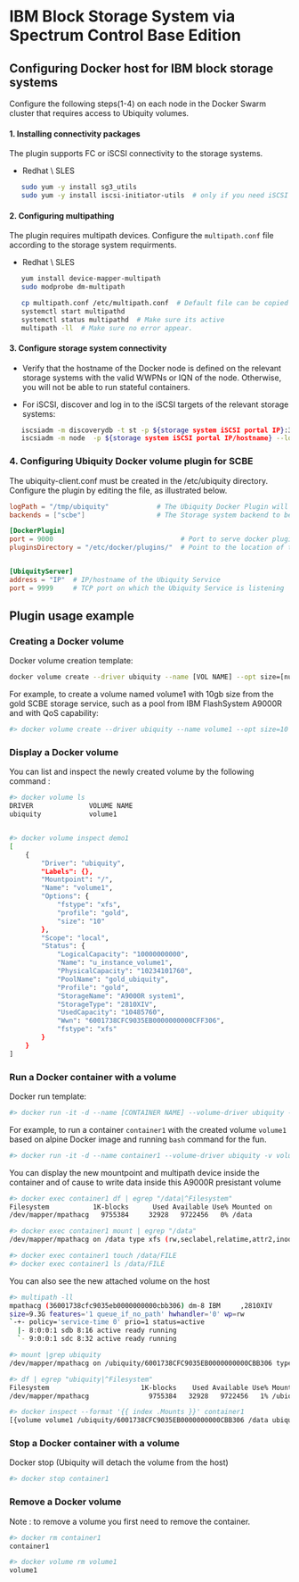 # IBM Block Storage System via Spectrum Control Base Edition

## Configuring Docker host for IBM block storage systems
Configure the following steps(1-4) on each node in the Docker Swarm cluster that requires access to Ubiquity volumes.

#### 1. Installing connectivity packages 
The plugin supports FC or iSCSI connectivity to the storage systems.

  * Redhat \ SLES
  
```bash
   sudo yum -y install sg3_utils
   sudo yum -y install iscsi-initiator-utils  # only if you need iSCSI
```

#### 2. Configuring multipathing 
The plugin requires multipath devices. Configure the `multipath.conf` file according to the storage system requirments.
  * Redhat \ SLES
  
```bash
   yum install device-mapper-multipath
   sudo modprobe dm-multipath

   cp multipath.conf /etc/multipath.conf  # Default file can be copied from  /usr/share/doc/device-mapper-multipath-*/multipath.conf to /etc
   systemctl start multipathd
   systemctl status multipathd  # Make sure its active
   multipath -ll  # Make sure no error appear.
```

#### 3. Configure storage system connectivity
  *  Verify that the hostname of the Docker node is defined on the relevant storage systems with the valid WWPNs or IQN of the node. Otherwise, you will not be able to run stateful containers.

  *  For iSCSI, discover and log in to the iSCSI targets of the relevant storage systems:

```bash
   iscsiadm -m discoverydb -t st -p ${storage system iSCSI portal IP}:3260 --discover   # To discover targets
   iscsiadm -m node  -p ${storage system iSCSI portal IP/hostname} --login              # To log in to targets
```
            
### 4. Configuring Ubiquity Docker volume plugin for SCBE

The ubiquity-client.conf must be created in the /etc/ubiquity directory. Configure the plugin by editing the file, as illustrated below.

 
 ```toml
 logPath = "/tmp/ubiquity"            # The Ubiquity Docker Plugin will write logs to file "ubiquity-docker-plugin.log" in this path.
 backends = ["scbe"]                  # The Storage system backend to be used with Ubiquity to create and manage volumes. In this we configure Docker plugin to create volumes using IBM Block Storage system via SCBE.
 
 [DockerPlugin]
 port = 9000                                # Port to serve docker plugin functions
 pluginsDirectory = "/etc/docker/plugins/"  # Point to the location of the configured Docker plugin directory (create if not already created by Docker)
 
 
 [UbiquityServer]
 address = "IP"  # IP/hostname of the Ubiquity Service
 port = 9999     # TCP port on which the Ubiquity Service is listening
 ```
 
## Plugin usage example

### Creating a Docker volume
Docker volume creation template:
```bash
docker volume create --driver ubiquity --name [VOL NAME] --opt size=[number in GB] --fstype=[xfs|ext4] --opt profile=[SCBE service name]
```

For example, to create a volume named volume1 with 10gb size from the gold SCBE storage service, such as a pool from IBM FlashSystem A9000R and with QoS capability:

```bash
#> docker volume create --driver ubiquity --name volume1 --opt size=10 --opt fstype=xfs --opt profile=gold
```

### Display a Docker volume

You can list and inspect the newly created volume by the following command :
```bash
#> docker volume ls
DRIVER              VOLUME NAME
ubiquity            volume1


#> docker volume inspect demo1
[
    {
        "Driver": "ubiquity",
        "Labels": {},
        "Mountpoint": "/",
        "Name": "volume1",
        "Options": {
            "fstype": "xfs",
            "profile": "gold",
            "size": "10"
        },
        "Scope": "local",
        "Status": {
            "LogicalCapacity": "10000000000",
            "Name": "u_instance_volume1",
            "PhysicalCapacity": "10234101760",
            "PoolName": "gold_ubiquity",
            "Profile": "gold",
            "StorageName": "A9000R system1",
            "StorageType": "2810XIV",
            "UsedCapacity": "10485760",
            "Wwn": "6001738CFC9035EB0000000000CFF306",
            "fstype": "xfs"
        }
    }
]

```

### Run a Docker container with a volume
Docker run template:
```bash
#> docker run -it -d --name [CONTAINER NAME] --volume-driver ubiquity -v [VOL NAME]:[PATH TO MOUNT] [DOCKER IMAGE] [CMD]
```

For example, to run a container `container1` with the created volume `volume1` based on alpine Docker image and running `bash` command for the fun.

```bash
#> docker run -it -d --name container1 --volume-driver ubiquity -v volume1:/data alpine bash
```

You can display the new mountpoint and multipath device inside the container and of cause to write data inside this A9000R presistant volume
```bash
#> docker exec container1 df | egrep "/data|^Filesystem"
Filesystem           1K-blocks      Used Available Use% Mounted on
/dev/mapper/mpathacg   9755384     32928   9722456   0% /data

#> docker exec container1 mount | egrep "/data"
/dev/mapper/mpathacg on /data type xfs (rw,seclabel,relatime,attr2,inode64,noquota)

#> docker exec container1 touch /data/FILE
#> docker exec container1 ls /data/FILE
```

You can also see the new attached volume on the host
```bash
#> multipath -ll
mpathacg (36001738cfc9035eb0000000000cbb306) dm-8 IBM     ,2810XIV         
size=9.3G features='1 queue_if_no_path' hwhandler='0' wp=rw
`-+- policy='service-time 0' prio=1 status=active
  |- 8:0:0:1 sdb 8:16 active ready running
  `- 9:0:0:1 sdc 8:32 active ready running

#> mount |grep ubiquity
/dev/mapper/mpathacg on /ubiquity/6001738CFC9035EB0000000000CBB306 type xfs (rw,relatime,seclabel,attr2,inode64,noquota)

#> df | egrep "ubiquity|^Filesystem" 
Filesystem                       1K-blocks    Used Available Use% Mounted on
/dev/mapper/mpathacg               9755384   32928   9722456   1% /ubiquity/6001738CFC9035EB0000000000CFF306

#> docker inspect --format '{{ index .Mounts }}' container1
[{volume volume1 /ubiquity/6001738CFC9035EB0000000000CBB306 /data ubiquity  true }]

```

### Stop a Docker container with a volume
Docker stop   (Ubiquity will detach the volume from the host)
```bash
#> docker stop container1
```

### Remove a Docker volume
Note : to remove a volume you first need to remove the container.
```bash
#> docker rm container1
container1

#> docker volume rm volume1
volume1
```
